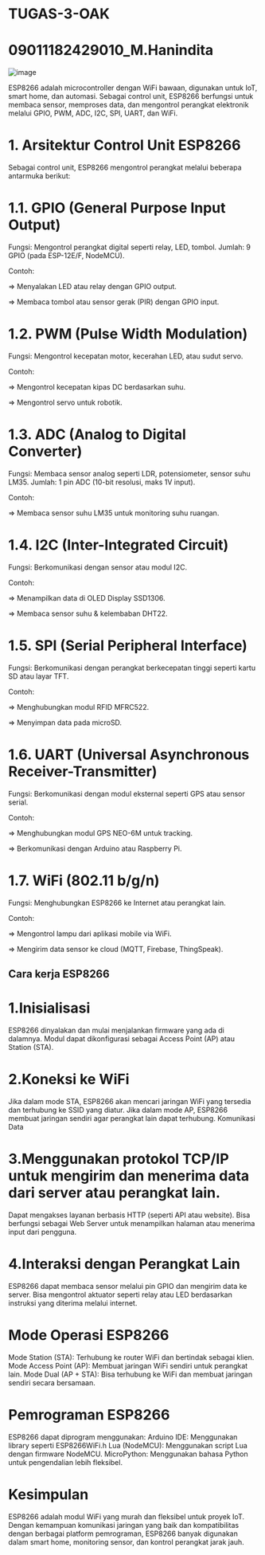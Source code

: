 # TUGAS-3-OAK 
# 09011182429010_M.Hanindita
![image](https://github.com/user-attachments/assets/7125c4fc-1f78-46e9-af20-3ffa06300fa0)

ESP8266 adalah microcontroller dengan WiFi bawaan, digunakan untuk IoT, smart home, dan automasi. Sebagai control unit, ESP8266 berfungsi untuk membaca sensor, memproses data, dan mengontrol perangkat elektronik melalui GPIO, PWM, ADC, I2C, SPI, UART, dan WiFi.

# 1. Arsitektur Control Unit ESP8266
Sebagai control unit, ESP8266 mengontrol perangkat melalui beberapa antarmuka berikut:
# 1.1. GPIO (General Purpose Input Output)
Fungsi: Mengontrol perangkat digital seperti relay, LED, tombol.
Jumlah: 9 GPIO (pada ESP-12E/F, NodeMCU).

Contoh:

=> Menyalakan LED atau relay dengan GPIO output.

=> Membaca tombol atau sensor gerak (PIR) dengan GPIO input.
# 1.2. PWM (Pulse Width Modulation)
Fungsi: Mengontrol kecepatan motor, kecerahan LED, atau sudut servo.

Contoh:

=> Mengontrol kecepatan kipas DC berdasarkan suhu.

=> Mengontrol servo untuk robotik.
# 1.3. ADC (Analog to Digital Converter)
Fungsi: Membaca sensor analog seperti LDR, potensiometer, sensor suhu LM35.
Jumlah: 1 pin ADC (10-bit resolusi, maks 1V input).

Contoh:

=>  Membaca sensor suhu LM35 untuk monitoring suhu ruangan.

# 1.4. I2C (Inter-Integrated Circuit)
Fungsi: Berkomunikasi dengan sensor atau modul I2C.

Contoh:

=>  Menampilkan data di OLED Display SSD1306.

=> Membaca sensor suhu & kelembaban DHT22.
# 1.5. SPI (Serial Peripheral Interface)
Fungsi: Berkomunikasi dengan perangkat berkecepatan tinggi seperti kartu SD atau layar TFT.

Contoh:

=> Menghubungkan modul RFID MFRC522.

=> Menyimpan data pada microSD.
# 1.6. UART (Universal Asynchronous Receiver-Transmitter)
Fungsi: Berkomunikasi dengan modul eksternal seperti GPS atau sensor serial.

Contoh:

=> Menghubungkan modul GPS NEO-6M untuk tracking.

=> Berkomunikasi dengan Arduino atau Raspberry Pi.
# 1.7. WiFi (802.11 b/g/n)
Fungsi: Menghubungkan ESP8266 ke Internet atau perangkat lain.

Contoh:

=> Mengontrol lampu dari aplikasi mobile via WiFi.

=> Mengirim data sensor ke cloud (MQTT, Firebase, ThingSpeak).

## Cara kerja ESP8266
# 1.Inisialisasi
ESP8266 dinyalakan dan mulai menjalankan firmware yang ada di dalamnya.
Modul dapat dikonfigurasi sebagai Access Point (AP) atau Station (STA).

# 2.Koneksi ke WiFi
Jika dalam mode STA, ESP8266 akan mencari jaringan WiFi yang tersedia dan terhubung ke SSID yang diatur.
Jika dalam mode AP, ESP8266 membuat jaringan sendiri agar perangkat lain dapat terhubung.
Komunikasi Data

# 3.Menggunakan protokol TCP/IP untuk mengirim dan menerima data dari server atau perangkat lain.
Dapat mengakses layanan berbasis HTTP (seperti API atau website).
Bisa berfungsi sebagai Web Server untuk menampilkan halaman atau menerima input dari pengguna.

# 4.Interaksi dengan Perangkat Lain
ESP8266 dapat membaca sensor melalui pin GPIO dan mengirim data ke server.
Bisa mengontrol aktuator seperti relay atau LED berdasarkan instruksi yang diterima melalui internet.

# Mode Operasi ESP8266
Mode Station (STA): Terhubung ke router WiFi dan bertindak sebagai klien.
Mode Access Point (AP): Membuat jaringan WiFi sendiri untuk perangkat lain.
Mode Dual (AP + STA): Bisa terhubung ke WiFi dan membuat jaringan sendiri secara bersamaan.

 # Pemrograman ESP8266
ESP8266 dapat diprogram menggunakan:
Arduino IDE: Menggunakan library seperti ESP8266WiFi.h
Lua (NodeMCU): Menggunakan script Lua dengan firmware NodeMCU.
MicroPython: Menggunakan bahasa Python untuk pengendalian lebih fleksibel.

# Kesimpulan
ESP8266 adalah modul WiFi yang murah dan fleksibel untuk proyek IoT. Dengan kemampuan komunikasi jaringan yang baik dan kompatibilitas dengan berbagai platform pemrograman, ESP8266 banyak digunakan dalam smart home, monitoring sensor, dan kontrol perangkat jarak jauh.

